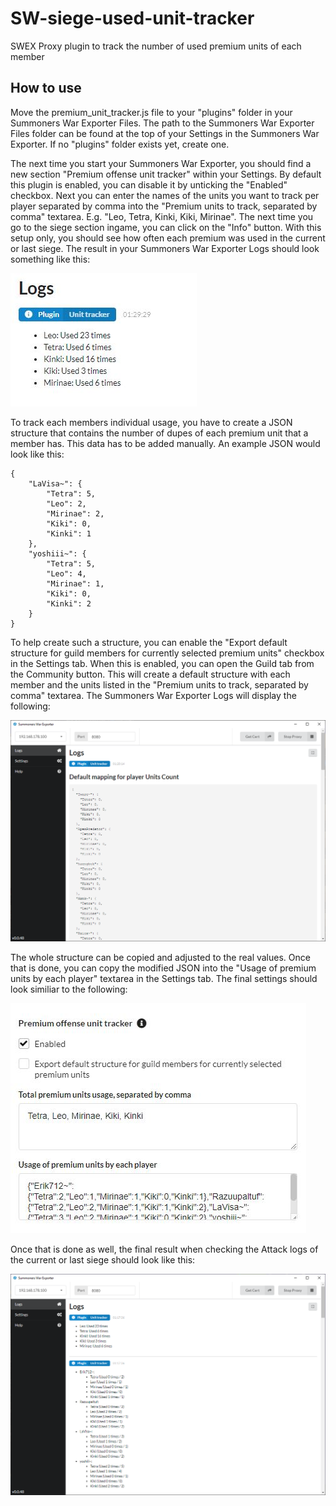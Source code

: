 # SW-siege-used-unit-tracker
SWEX Proxy plugin to track the number of used premium units of each member

## How to use

Move the premium_unit_tracker.js file to your "plugins" folder in your Summoners War Exporter Files. The path to the Summoners War Exporter Files folder can be found at the top of your Settings in the Summoners War Exporter. If no "plugins" folder exists yet, create one. 

The next time you start your Summoners War Exporter, you should find a new section "Premium offense unit tracker" within your Settings. By default this plugin is enabled, you can disable it by unticking the "Enabled" checkbox. Next you can enter the names of the units you want to track per player separated by comma into the "Premium units to track, separated by comma" textarea. E.g. "Leo, Tetra, Kinki, Kiki, Mirinae". The next time you go to the siege section ingame, you can click on the "Info" button. With this setup only, you should see how often each premium was used in the current or last siege. The result in your Summoners War Exporter Logs should look something like this:

![Couldn't find image](images/example4.JPG)

To track each members individual usage, you have to create a JSON structure that contains the number of dupes of each premium unit that a member has. This data has to be added manually. An example JSON would look like this:

```
{
    "LaVisa~": {
        "Tetra": 5,
        "Leo": 2,
        "Mirinae": 2,
        "Kiki": 0,
        "Kinki": 1
    },
    "yoshiii~": {
        "Tetra": 5,
        "Leo": 4,
        "Mirinae": 1,
        "Kiki": 0,
        "Kinki": 2
    }
}
```

To help create such a structure, you can enable the "Export default structure for guild members for currently selected premium units" checkbox in the Settings tab. When this is enabled, you can open the Guild tab from the Community button. This will create a default structure with each member and the units listed in the "Premium units to track, separated by comma" textarea. The Summoners War Exporter Logs will display the following:

![Couldn't find image](images/example3.png)

The whole structure can be copied and adjusted to the real values. Once that is done, you can copy the modified JSON into the "Usage of premium units by each player" textarea in the Settings tab. The final settings should look similiar to the following:

![Couldn't find image](images/example2.JPG)

Once that is done as well, the final result when checking the Attack logs of the current or last siege should look like this:

![Couldn't find image](images/example1.png)